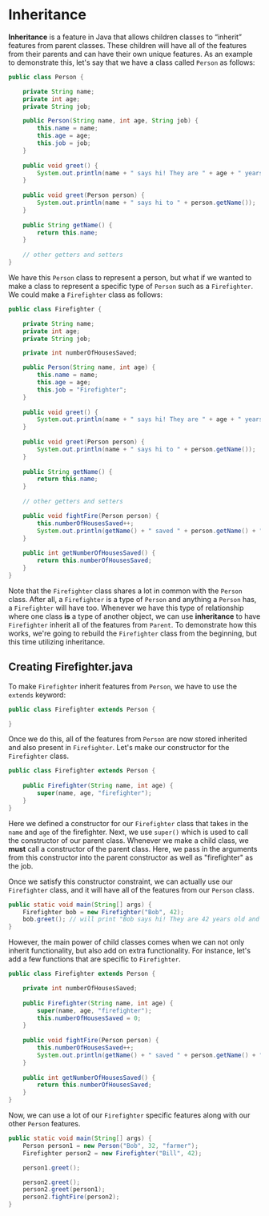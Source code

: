 # Inheritance

**Inheritance** is a feature in Java that allows children classes to “inherit” features from parent classes. These children will have all of the features from their parents and can have their own unique features. As an example to demonstrate this, let's say that we have a class called `Person` as follows:

```java
public class Person {

    private String name;
    private int age;
    private String job;

    public Person(String name, int age, String job) {
        this.name = name;
        this.age = age;
        this.job = job;
    }
  
    public void greet() {
        System.out.println(name + " says hi! They are " + age + " years old and are a " + job + ".");
    }
  
    public void greet(Person person) {
        System.out.println(name + " says hi to " + person.getName());
    }
  
    public String getName() {
        return this.name;
    }
  
    // other getters and setters
}
```

We have this `Person` class to represent a person, but what if we wanted to make a class to represent a specific type of `Person` such as a `Firefighter`. We could make a `Firefighter` class as follows:

```java
public class Firefighter {

    private String name;
    private int age;
    private String job;

    private int numberOfHousesSaved;

    public Person(String name, int age) {
        this.name = name;
        this.age = age;
        this.job = "Firefighter";
    }
  
    public void greet() {
        System.out.println(name + " says hi! They are " + age + " years old and are a " + job + ".");
    }
  
    public void greet(Person person) {
        System.out.println(name + " says hi to " + person.getName());
    }
  
    public String getName() {
        return this.name;
    }
  
    // other getters and setters

    public void fightFire(Person person) {
        this.numberOfHousesSaved++;
        System.out.println(getName() + " saved " + person.getName() + "'s house from burning");
    }
  
    public int getNumberOfHousesSaved() {
        return this.numberOfHousesSaved;
    }
}
```

Note that the `Firefighter` class shares a lot in common with the `Person` class. After all, a `Firefighter` is a type of `Person` and anything a `Person` has, a `Firefighter` will have too. Whenever we have this type of relationship where one class **is** a type of another object, we can use **inheritance** to have `Firefighter` inherit all of the features from `Parent`. To demonstrate how this works, we're going to rebuild the `Firefighter` class from the beginning, but this time utilizing inheritance.

## Creating Firefighter.java

To make `Firefighter` inherit features from `Person`, we have to use the `extends` keyword:

```java
public class Firefighter extends Person {

}
```

Once we do this, all of the features from `Person` are now stored inherited and also present in `Firefighter`. Let's make our constructor for the `Firefighter` class.

```java
public class Firefighter extends Person {
  
    public Firefighter(String name, int age) {
        super(name, age, "firefighter");
    }
}
```

Here we defined a constructor for our `Firefighter` class that takes in the `name` and `age` of the firefighter. Next, we use `super()` which is used to call the constructor of our parent class. Whenever we make a child class, we **must** call a constructor of the parent class. Here, we pass in the arguments from this constructor into the parent constructor as well as "firefighter" as the job.

Once we satisfy this constructor constraint, we can actually use our `Firefighter` class, and it will have all of the features from our `Person` class.

```java
public static void main(String[] args) {
    Firefighter bob = new Firefighter("Bob", 42);
    bob.greet(); // will print "Bob says hi! They are 42 years old and are a firefighter."
}
```

However, the main power of child classes comes when we can not only inherit functionality, but also add on extra functionality. For instance, let's add a few functions that are specific to `Firefighter`.

```java
public class Firefighter extends Person {

    private int numberOfHousesSaved;
  
    public Firefighter(String name, int age) {
        super(name, age, "firefighter");
        this.numberOfHousesSaved = 0;
    }
  
    public void fightFire(Person person) {
        this.numberOfHousesSaved++;
        System.out.println(getName() + " saved " + person.getName() + "'s house from burning");
    }
  
    public int getNumberOfHousesSaved() {
        return this.numberOfHousesSaved;
    }
}
```

Now, we can use a lot of our `Firefighter` specific features along with our other `Person` features.

```java
public static void main(String[] args) {
    Person person1 = new Person("Bob", 32, "farmer");
    Firefighter person2 = new Firefighter("Bill", 42);

    person1.greet();

    person2.greet();
    person2.greet(person1);
    person2.fightFire(person2);
}
```
